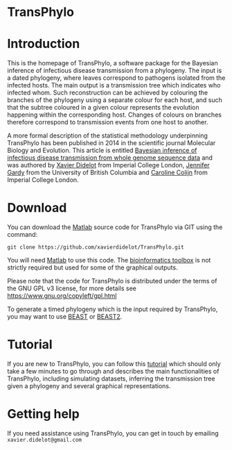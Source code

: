 # TransPhylo
# Introduction #

This is the homepage of TransPhylo, a software package for the Bayesian inference of infectious disease transmission from a phylogeny. The input is a dated phylogeny, where leaves correspond to pathogens isolated from the infected hosts. The main output is a transmission tree which indicates who infected whom. Such reconstruction can be achieved by colouring the branches of the phylogeny using a separate colour for each host, and such that the subtree coloured in a given colour represents the evolution happening within the corresponding host. Changes of colours on branches therefore correspond to transmission events from one host to another.

A more formal description of the statistical methodology underpinning TransPhylo has been published in 2014 in the scientific journal Molecular Biology and Evolution. This article is entitled [Bayesian inference of infectious disease transmission from whole genome sequence data](http://biorxiv.org/content/early/2013/12/16/001388) and was authored by [Xavier Didelot](http://www.xavierdidelot.xtreemhost.com/)  from Imperial College London, [Jennifer Gardy](http://jennifergardy.com/) from the University of British Columbia and [Caroline Colijn](http://www.imperial.ac.uk/AP/faces/pages/read/Home.jsp?person=c.colijn) from Imperial College London.

# Download #

You can download the [Matlab](http://www.mathworks.co.uk/products/matlab/) source code for TransPhylo via GIT using the command:
```
git clone https://github.com/xavierdidelot/TransPhylo.git
```

You will need [Matlab](http://www.mathworks.co.uk/products/matlab/) to use this code. The [bioinformatics toolbox](http://www.mathworks.co.uk/products/bioinfo/) is not strictly required but used for some of the graphical outputs.

Please note that the code for TransPhylo is distributed under the terms of the GNU GPL v3 license, for more details see https://www.gnu.org/copyleft/gpl.html

To generate a timed phylogeny which is the input required by TransPhylo, you may want to use [BEAST](http://beast.bio.ed.ac.uk/) or [BEAST2](http://www.beast2.org/wiki/index.php/Main_Page).

# Tutorial #

If you are new to TransPhylo, you can follow this [tutorial](https://github.com/xavierdidelot/TransPhylo/wiki/Tutorial) which should only take a few minutes to go through and describes the main functionalities of TransPhylo, including simulating datasets, inferring the transmission tree given a phylogeny and several graphical representations.

# Getting help #

If you need assistance using TransPhylo, you can get in touch by emailing `xavier.didelot@gmail.com`
